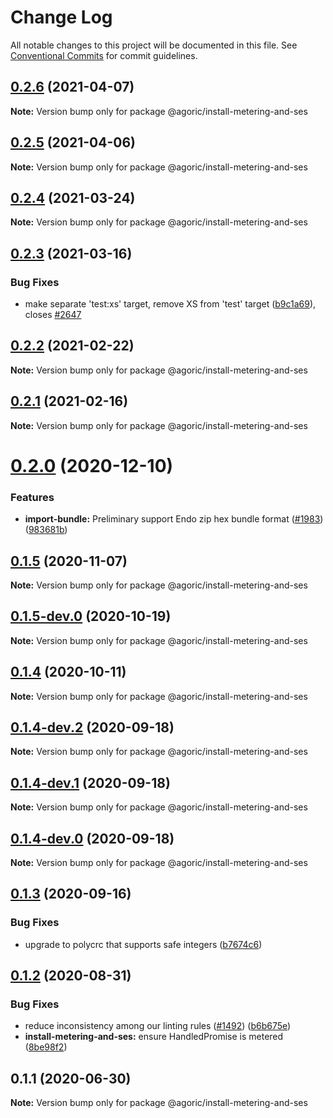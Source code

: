 # Change Log

All notable changes to this project will be documented in this file.
See [Conventional Commits](https://conventionalcommits.org) for commit guidelines.

## [0.2.6](https://github.com/Agoric/agoric-sdk/compare/@agoric/install-metering-and-ses@0.2.5...@agoric/install-metering-and-ses@0.2.6) (2021-04-07)

**Note:** Version bump only for package @agoric/install-metering-and-ses





## [0.2.5](https://github.com/Agoric/agoric-sdk/compare/@agoric/install-metering-and-ses@0.2.4...@agoric/install-metering-and-ses@0.2.5) (2021-04-06)

**Note:** Version bump only for package @agoric/install-metering-and-ses





## [0.2.4](https://github.com/Agoric/agoric-sdk/compare/@agoric/install-metering-and-ses@0.2.3...@agoric/install-metering-and-ses@0.2.4) (2021-03-24)

**Note:** Version bump only for package @agoric/install-metering-and-ses





## [0.2.3](https://github.com/Agoric/agoric-sdk/compare/@agoric/install-metering-and-ses@0.2.2...@agoric/install-metering-and-ses@0.2.3) (2021-03-16)


### Bug Fixes

* make separate 'test:xs' target, remove XS from 'test' target ([b9c1a69](https://github.com/Agoric/agoric-sdk/commit/b9c1a6987093fc8e09e8aba7acd2a1618413bac8)), closes [#2647](https://github.com/Agoric/agoric-sdk/issues/2647)





## [0.2.2](https://github.com/Agoric/agoric-sdk/compare/@agoric/install-metering-and-ses@0.2.1...@agoric/install-metering-and-ses@0.2.2) (2021-02-22)

**Note:** Version bump only for package @agoric/install-metering-and-ses





## [0.2.1](https://github.com/Agoric/agoric-sdk/compare/@agoric/install-metering-and-ses@0.2.0...@agoric/install-metering-and-ses@0.2.1) (2021-02-16)

**Note:** Version bump only for package @agoric/install-metering-and-ses





# [0.2.0](https://github.com/Agoric/agoric-sdk/compare/@agoric/install-metering-and-ses@0.1.5...@agoric/install-metering-and-ses@0.2.0) (2020-12-10)


### Features

* **import-bundle:** Preliminary support Endo zip hex bundle format ([#1983](https://github.com/Agoric/agoric-sdk/issues/1983)) ([983681b](https://github.com/Agoric/agoric-sdk/commit/983681bfc4bf512b6bd90806ed9220cd4fefc13c))





## [0.1.5](https://github.com/Agoric/agoric-sdk/compare/@agoric/install-metering-and-ses@0.1.5-dev.0...@agoric/install-metering-and-ses@0.1.5) (2020-11-07)

**Note:** Version bump only for package @agoric/install-metering-and-ses





## [0.1.5-dev.0](https://github.com/Agoric/agoric-sdk/compare/@agoric/install-metering-and-ses@0.1.4...@agoric/install-metering-and-ses@0.1.5-dev.0) (2020-10-19)

**Note:** Version bump only for package @agoric/install-metering-and-ses





## [0.1.4](https://github.com/Agoric/agoric-sdk/compare/@agoric/install-metering-and-ses@0.1.4-dev.2...@agoric/install-metering-and-ses@0.1.4) (2020-10-11)

**Note:** Version bump only for package @agoric/install-metering-and-ses





## [0.1.4-dev.2](https://github.com/Agoric/agoric-sdk/compare/@agoric/install-metering-and-ses@0.1.4-dev.1...@agoric/install-metering-and-ses@0.1.4-dev.2) (2020-09-18)

**Note:** Version bump only for package @agoric/install-metering-and-ses





## [0.1.4-dev.1](https://github.com/Agoric/agoric-sdk/compare/@agoric/install-metering-and-ses@0.1.4-dev.0...@agoric/install-metering-and-ses@0.1.4-dev.1) (2020-09-18)

**Note:** Version bump only for package @agoric/install-metering-and-ses





## [0.1.4-dev.0](https://github.com/Agoric/agoric-sdk/compare/@agoric/install-metering-and-ses@0.1.3...@agoric/install-metering-and-ses@0.1.4-dev.0) (2020-09-18)

**Note:** Version bump only for package @agoric/install-metering-and-ses





## [0.1.3](https://github.com/Agoric/agoric-sdk/compare/@agoric/install-metering-and-ses@0.1.2...@agoric/install-metering-and-ses@0.1.3) (2020-09-16)


### Bug Fixes

* upgrade to polycrc that supports safe integers ([b7674c6](https://github.com/Agoric/agoric-sdk/commit/b7674c64a4bdd321bb6fa96f9485161fc3315309))





## [0.1.2](https://github.com/Agoric/agoric-sdk/compare/@agoric/install-metering-and-ses@0.1.1...@agoric/install-metering-and-ses@0.1.2) (2020-08-31)


### Bug Fixes

* reduce inconsistency among our linting rules ([#1492](https://github.com/Agoric/agoric-sdk/issues/1492)) ([b6b675e](https://github.com/Agoric/agoric-sdk/commit/b6b675e2de110e2af19cad784a66220cab21dacf))
* **install-metering-and-ses:** ensure HandledPromise is metered ([8be98f2](https://github.com/Agoric/agoric-sdk/commit/8be98f255e3bb6b26afbff8e6dd0593ad8f0b665))





## 0.1.1 (2020-06-30)

**Note:** Version bump only for package @agoric/install-metering-and-ses
